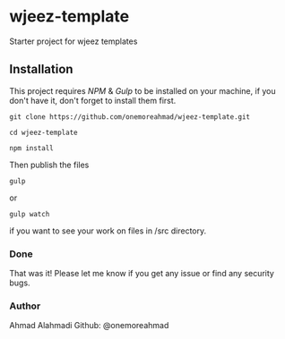 # wjeez-template
Starter project for wjeez templates


## Installation
This project requires *NPM* & *Gulp* to be installed on your machine, if you don't have it, don't forget to install them first.


```
git clone https://github.com/onemoreahmad/wjeez-template.git

cd wjeez-template

npm install
```

Then publish the files


```
gulp
```
or
```
gulp watch
```
if you want to see your work on files in /src directory.


### Done
That was it!
Please let me know if you get any issue or find any security bugs.

### Author

Ahmad Alahmadi
Github: @onemoreahmad

